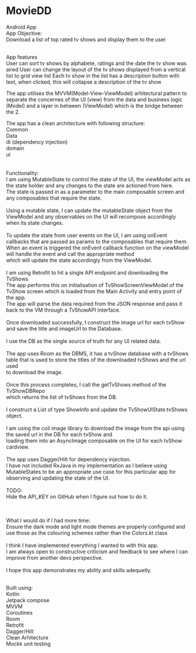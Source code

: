 # MovieDD

Android App <br />
App Objective: <br />
Download a list of top rated tv shows and display them to the user <br /> <br />

App features<br />
User can sort tv shows by alphabete, ratings and the date the tv show was aired
User can change the layout of the tv shows displayed from a vertical list to grid view list
Each tv show in the list has a description button with text, when clicked, this will collapse a description of the tv show

The app utilises the MVVM(Model-View-ViewModel) arhitectural pattern to separate the concernes of the UI (view) from the data and business logic (Model) 
and a layer in between (ViewModel) which is the bridge between the 2.

The app has a clean architecture with following structure: <br />
Common <br />
Data <br />
di (dependency injection) <br />
domain <br />
ui <br />
<br /><br />
Functionality: <br />
I am using MutableState to control the state of the UI, the viewModel acts as the state holder and any changes to the state are actioned from here.<br />
The state is passed in as a parameter to the main composable screen and any composables that require the state.
<br /><br />
Using a mutable state, I can update the mutableState object from the ViewModel and any observables on the UI will recompose accordingly when its state changes.<br />
<br />
To update the state from user events on the UI, I am using onEvent callbacks that are passed as params to the composables that require them.<br />
When an event is triggered the onEvent callback function on the viewModel will handle the event and call the appropriate method <br />
which will update the state accordingly from the ViewModel.<br />
<br />
I am using Retrofit to hit a single API endpoint and downloading the TvShows<br />
The app performs this on initialisation of TvShowScreenViewModel of the TvShow screen which is loaded from the Main Activity and entry point of the app.<br />
The app will parse the data required from the JSON response and pass it back to the VM through a TvShowAPI interface.<br />
<br />
Once downloaded successfully, I construct the image url for each tvShow and save the title and imageUrl to the Database.<br />
<br />
I use the DB as the single source of truth for any UI related data.<br />
<br />
The app uses Room as the DBMS, it has a tvShow database with a tvShows table that is used to store the titles of the downloaded tvShows and the url used<br /> to download the image.<br />
<br />
Once this process completes, I call the getTvShows method of the TvShowDBRepo <br />
which returns the list of tvShows from the DB. <br />
<br />
I construct a List of type ShowInfo and update the TvShowUIState.tvShows object.<br />
<br />
I am using the coil image library to download the image from the api using the saved url in the DB for each tvShow and <br />
loading them into an AsyncImage composable on the UI for each tvShow cardview.<br />
<br />
The app uses Dagger/Hilt for dependency injection.
<br />
I have not included RxJava in my implementation as I believe using MutableStates to be an appropriate use case for this particular app for observing and updating the state of the UI.
<br /><br />
TODO:<br />
Hide the API_KEY on GitHub when I figure out how to do it.<br /><br /><br />

What I would do if I had more time:<br />
Ensure the dark mode and light mode themes are properly configured and use those as the colouring schemes rather than the Colors.kt class
<br /><br />
I think I have implemented everything I wanted to with this app.<br />
I am always open to constructive criticism and feedback to see where I can improve from another devs perspective.<br />
<br />
I hope this app demonstrates my ability and skills adequetly.<br /><br />


Built using: <br />
Kotlin <br />
Jetpack compose <br />
MVVM <br />
Coroutines <br />
Room <br />
Retrofit <br />
Dagger/Hilt <br />
Clean Arhitecture <br />
Mockk unit testing <br />
